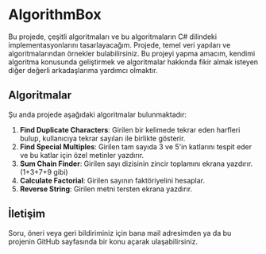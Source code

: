 # AlgorithmBox

Bu projede, çeşitli algoritmaları ve bu algoritmaların C# dilindeki implementasyonlarını tasarlayacağım. Projede, temel veri yapıları ve algoritmalarından örnekler bulabilirsiniz. Bu projeyi yapma amacım, kendimi algoritma konusunda geliştirmek ve algoritmalar hakkında fikir almak isteyen diğer değerli arkadaşlarıma yardımcı olmaktır.

## Algoritmalar

Şu anda projede aşağıdaki algoritmalar bulunmaktadır:

1. **Find Duplicate Characters**: Girilen bir kelimede tekrar eden harfleri bulup, kullanıcıya tekrar sayıları ile birlikte gösterir.
2. **Find Special Multiples**: Girilen tam sayıda 3 ve 5'in katlarını tespit eder ve bu katlar için özel metinler yazdırır.
3. **Sum Chain Finder**: Girilen sayı dizisinin zincir toplamını ekrana yazdırır. (1+3+7+9 gibi)
4. **Calculate Factorial**: Girilen sayının faktöriyelini hesaplar.
5. **Reverse String**: Girilen metni tersten ekrana yazdırır.

## İletişim

Soru, öneri veya geri bildiriminiz için bana mail adresimden ya da bu projenin GitHub sayfasında bir konu açarak ulaşabilirsiniz.
